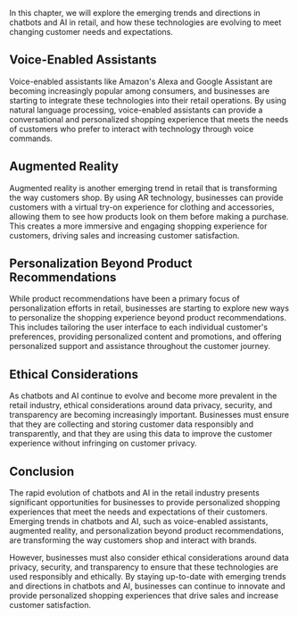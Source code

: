 
In this chapter, we will explore the emerging trends and directions in chatbots and AI in retail, and how these technologies are evolving to meet changing customer needs and expectations.

Voice-Enabled Assistants
------------------------

Voice-enabled assistants like Amazon's Alexa and Google Assistant are becoming increasingly popular among consumers, and businesses are starting to integrate these technologies into their retail operations. By using natural language processing, voice-enabled assistants can provide a conversational and personalized shopping experience that meets the needs of customers who prefer to interact with technology through voice commands.

Augmented Reality
-----------------

Augmented reality is another emerging trend in retail that is transforming the way customers shop. By using AR technology, businesses can provide customers with a virtual try-on experience for clothing and accessories, allowing them to see how products look on them before making a purchase. This creates a more immersive and engaging shopping experience for customers, driving sales and increasing customer satisfaction.

Personalization Beyond Product Recommendations
----------------------------------------------

While product recommendations have been a primary focus of personalization efforts in retail, businesses are starting to explore new ways to personalize the shopping experience beyond product recommendations. This includes tailoring the user interface to each individual customer's preferences, providing personalized content and promotions, and offering personalized support and assistance throughout the customer journey.

Ethical Considerations
----------------------

As chatbots and AI continue to evolve and become more prevalent in the retail industry, ethical considerations around data privacy, security, and transparency are becoming increasingly important. Businesses must ensure that they are collecting and storing customer data responsibly and transparently, and that they are using this data to improve the customer experience without infringing on customer privacy.

Conclusion
----------

The rapid evolution of chatbots and AI in the retail industry presents significant opportunities for businesses to provide personalized shopping experiences that meet the needs and expectations of their customers. Emerging trends in chatbots and AI, such as voice-enabled assistants, augmented reality, and personalization beyond product recommendations, are transforming the way customers shop and interact with brands.

However, businesses must also consider ethical considerations around data privacy, security, and transparency to ensure that these technologies are used responsibly and ethically. By staying up-to-date with emerging trends and directions in chatbots and AI, businesses can continue to innovate and provide personalized shopping experiences that drive sales and increase customer satisfaction.

